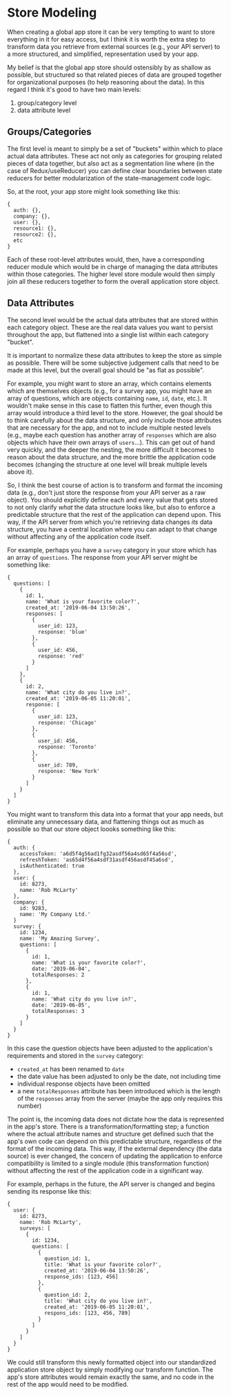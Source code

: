 # Store Modeling

When creating a global app store it can be very tempting to want to store
everything in it for easy access, but I think it is worth the extra step to
transform data you retrieve from external sources (e.g., your API server) to a
more structured, and simplified, representation used by your app.

My belief is that the global app store should ostensibly by as shallow as
possible, but structured so that related pieces of data are grouped together for
organizational purposes (to help reasoning about the data). In this regard I
think it's good to have two main levels:

1. group/category level
2. data attribute level


## Groups/Categories

The first level is meant to simply be a set of "buckets" within which to place
actual data attributes. These act not only as categories for grouping related
pieces of data together, but also act as a segmentation line where (in the case
of Redux/useReducer) you can define clear boundaries between state reducers for
better modularization of the state-management code logic.

So, at the root, your app store might look something like this:

```
{
  auth: {},
  company: {},
  user: {},
  resource1: {},
  resource2: {},
  etc
}
```

Each of these root-level attributes would, then, have a corresponding reducer
module which would be in charge of managing the data attributes within those
categories. The higher level store module would then simply join all these
reducers together to form the overall application store object.


## Data Attributes

The second level would be the actual data attributes that are stored within each
category object. These are the real data values you want to persist throughout
the app, but flattened into a single list within each category "bucket".

It is important to normalize these data attributes to keep the store as simple
as possible. There will be some subjective judgement calls that need to be made
at this level, but the overall goal should be "as flat as possible".

For example, you might want to store an array, which contains elements which
are themselves objects (e.g., for a survey app, you might have an array of
questions, which are objects containing `name`, `id`, `date`,
etc.). It wouldn't make sense in this case to flatten this further, even though
this array would introduce a third level to the store. However, the goal should
be to think carefully about the data structure, and only include those
attributes that are necessary for the app, and not to include multiple nested
levels (e.g., maybe each question has another array of `responses` which are
also objects which have their own arrays of `users`...). This can get out of
hand very quickly, and the deeper the nesting, the more difficult it becomes to
reason about the data structure, and the more brittle the application code
becomes (changing the structure at one level will break multiple levels above
it).

So, I think the best course of action is to transform and format the incoming
data (e.g., don't just store the response from your API server as a raw object).
You should explicitly define each and every value that gets stored to not only
clarify *what* the data structure looks like, but also to enforce a predictable
structure that the rest of the application can depend upon. This way, if the API
server from which you're retrieving data changes *its* data structure, you have
a central location where you can adapt to that change without affecting any of
the application code itself.

For example, perhaps you have a `survey` category in your store which has an
array of `questions`. The response from your API server might be something like:

```
{
  questions: [
    {
      id: 1,
      name: 'What is your favorite color?',
      created_at: '2019-06-04 13:50:26',
      responses: [
        {
          user_id: 123,
          response: 'blue'
        },
        {
          user_id: 456,
          response: 'red'
        }
      ]
    },
    {
      id: 2,
      name: 'What city do you live in?',
      created_at: '2019-06-05 11:20:01',
      response: [
        {
          user_id: 123,
          response: 'Chicago'
        },
        {
          user_id: 456,
          response: 'Toronto'
        },
        {
          user_id: 789,
          response: 'New York'
        }
      ]
    }
  ]
}
```

You might want to transform this data into a format that your app needs, but
eliminate any unnecessary data, and flattening things out as much as possible
so that our store object loooks something like this:

```
{
  auth: {
    accessToken: 'a6d5f4g56ad1fg32asdf56a4sd65f4a56sd',
    refreshToken: 'as65d4f56a4sdf31asdf456asdf45a6sd',
    isAuthenticated: true
  },
  user: {
    id: 8273,
    name: 'Rob McLarty'
  },
  company: {
    id: 9283,
    name: 'My Company Ltd.'
  }
  survey: {
    id: 1234,
    name: 'My Amazing Survey',
    questions: [
      {
        id: 1,
        name: 'What is your favorite color?',
        date: '2019-06-04',
        totalResponses: 2
      },
      {
        id: 1,
        name: 'What city do you live in?',
        date: '2019-06-05',
        totalResponses: 3
      }
    ]
  }
}
```

In this case the question objects have been adjusted to the application's
requirements and stored in the `survey` category:

- `created_at` has been renamed to `date`
- the date value has been adjusted to only be the date, not including time
- individual response objects have been omitted
- a new `totalResponses` attribute has been introduced which is the length of
the `responses` array from the server (maybe the app only requires this number)

The point is, the incoming data does not dictate how the data is represented in
the app's store. There is a transformation/formatting step; a function where the
actual attribute names and structure get defined such that the app's own code
can depend on this predictable structure, regardless of the format of the
incoming data. This way, if the external dependency (the data source) is ever
changed, the concern of updating the application to enforce compatibility is
limited to a single module (this transformation function) without affecting the
rest of the application code in a significant way.

For example, perhaps in the future, the API server is changed and begins sending
its response like this:

```
{
  user: {
    id: 8273,
    name: 'Rob McLarty',
    surveys: [
      {
        id: 1234,  
        questions: [
          {
            question_id: 1,
            title: 'What is your favorite color?',
            created_at: '2019-06-04 13:50:26',
            response_ids: [123, 456]
          },
          {
            question_id: 2,
            title: 'What city do you live in?',
            created_at: '2019-06-05 11:20:01',
            respons_ids: [123, 456, 789]
          }
        ]
      }
    ]
  }
}
```

We could still transform this newly formatted object into our standardized
application store object by simply modifying our transform function. The app's
store attributes would remain exactly the same, and no code in the rest of the
app would need to be modified.
